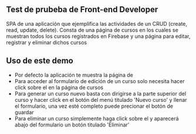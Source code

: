 

## Test de prubeba de Front-end Developer

SPA de una aplicación que ejemplifica las actividades de un CRUD (create, read, update, delete).
Consta de una página de cursos en los cuales se muestran todos los cursos registrados en Firebase y una página para editar, registrar y eliminar dichos cursos

## Uso de este demo
- Por defecto la aplicación te muestra la página de 
- Para acceder al formulario de edición de un curso solo necesita hacer click sobre el en la página de cursos
- Para generar un curso nuevo basta con dirigirse a la parte superior del curso y hacer click en el botón del menú titulado 'Nuevo curso' y llenar el formulario, una vez esté completo puede precionar el botón de guardar
- Para eliminar un curso simplemente haga click sobre el y aparecerá abajo del formulario un botón titulado 'Eliminar'
